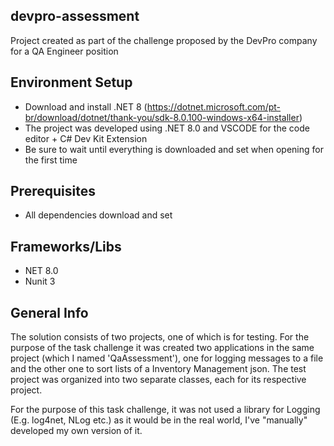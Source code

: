 ## devpro-assessment
Project created as part of the challenge proposed by the DevPro company for a QA Engineer position

## Environment Setup
- Download and install .NET 8 (https://dotnet.microsoft.com/pt-br/download/dotnet/thank-you/sdk-8.0.100-windows-x64-installer)
- The project was developed using .NET 8.0 and VSCODE for the code editor + C# Dev Kit Extension
- Be sure to wait until everything is downloaded and set when opening for the first time

## Prerequisites
 - All dependencies download and set

## Frameworks/Libs
  - NET 8.0
  - Nunit 3

## General Info
The solution consists of two projects, one of which is for testing. For the purpose of the task challenge it was created two applications in the same project (which I named 'QaAssessment'), one for logging messages to a file and the other one to sort lists of a Inventory Management json. The test project was organized into two separate classes, each for its respective project.

For the purpose of this task challenge, it was not used a library for Logging (E.g. log4net, NLog etc.) as it would be in the real world, I've "manually" developed my own version of it.
